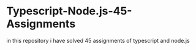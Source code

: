 # Typescript-Node.js-45-Assignments
in this repository i have solved 45 assignments of typescript and node.js
